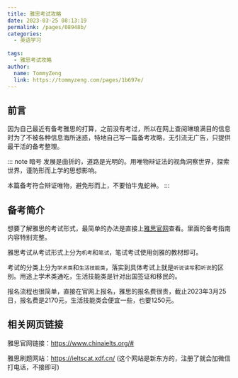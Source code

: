 ```yaml
---
title: 雅思考试攻略
date: 2023-03-25 08:13:19
permalink: /pages/08948b/
categories:
  - 英语学习
  
tags:
  - 雅思考试攻略 
author: 
  name: TommyZeng
  link: https://tommyzeng.com/pages/1b697e/
---
```

## 前言

因为自己最近有备考雅思的打算，之前没有考过，所以在网上查阅琳琅满目的信息时为了不被各种信息海所迷惑，特地自己写一篇备考攻略，无引流无广告，只提供最干活的备考整理。<!-- more -->

::: note 暗号
发展是曲折的，道路是光明的。用唯物辩证法的视角洞察世界，探索世界，谨防形而上学的思想影响。

本篇备考符合辩证唯物，避免形而上，不要怕牛鬼蛇神。
:::

## 备考简介

想要了解雅思的考试形式，最简单的办法是直接上[雅思官网](https://www.chinaielts.org/#)查看。里面的备考指南内容特别完整。

雅思考试从考试形式上分为`机考`和`笔试`，笔试考试使用剑雅的教材即可。

考试的分类上分为`学术类`和`生活技能类`，落实到具体考试上就是`听说读写`和`听说`的区别。用途上学术类通吃，生活技能类是针对出国签证和移民的。

报名流程也很简单，直接在官网上报名，雅思的报名费很贵，截止2023年3月25日，报名费是2170元，生活技能类会便宜一些，也要1250元。

## 相关网页链接

雅思官网链接：https://www.chinaielts.org/#

雅思刷题网站：https://ieltscat.xdf.cn/    (这个网站是新东方的，注册了就会加微信打电话，不接即可)


